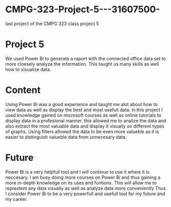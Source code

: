 # CMPG-323-Project-5---31607500-

last project of the CMPG 323 class project 5

# Project 5

We used Power Bi to generate a raport with the connected office data set to more cloesely analyze the information.
This taught us many skills as well how to visualize data.

# Content

Using Power Bi was a good experience and taught me alot about how to view data as well as display the best and most usefull data. in this project I used knowledge gained on microsoft courses as well as online tutorials to display data in a profesional manner. this allowed me to analize the data and also extract the most valuable data and display it visually on different types of graphs. Using filters allowed the data to be even more valueble as it is easier to distinguish valueble data from unnecesary data.

# Future

Power Bi is a very helpfull tool and I will continue to use it where it is neccesary. I am busy doing more courses on Power Bi and thus gaining a more in-depth knowledge on its uses and funtions. This will allow me to represtent any data visually as well as analyze data more conveniently Thus I consider Power Bi to be a very powerfull and usefull tool for my future and my career.
